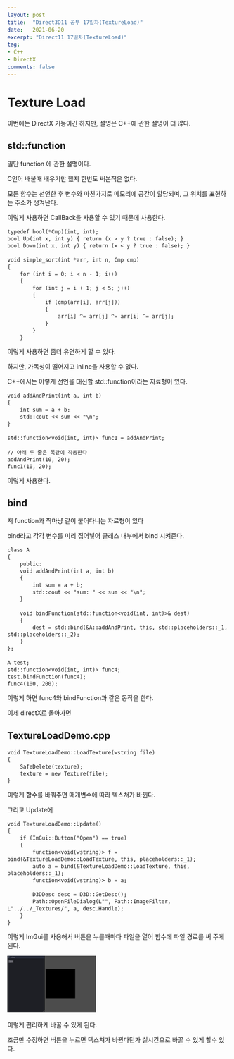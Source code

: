 ```yaml
---
layout: post
title:  "Direct3D11 공부 17일차(TextureLoad)"
date:   2021-06-20
excerpt: "Direct11 17일차(TextureLoad)"
tag:
- C++
- DirectX
comments: false
---
```


# Texture Load
이번에는 DirectX 기능이긴 하지만, 설명은 C++에 관한 설명이 더 많다.

## std::function
일단 function 에 관한 설명이다.

C언어 배울때 배우기만 했지 한번도 써본적은 없다.

모든 함수는 선언한 후 변수와 마친가지로 메모리에 공간이 할당되며, 그 위치를 표현하는 주소가 생겨난다.

이렇게 사용하면 CallBack을 사용할 수 있기 때문에 사용한다.

```
typedef bool(*Cmp)(int, int);
bool Up(int x, int y) { return (x > y ? true : false); }
bool Down(int x, int y) { return (x < y ? true : false); }

void simple_sort(int *arr, int n, Cmp cmp) 
{
    for (int i = 0; i < n - 1; i++)
	{
        for (int j = i + 1; j < 5; j++) 
		{
            if (cmp(arr[i], arr[j])) 
			{
                arr[i] ^= arr[j] ^= arr[i] ^= arr[j];
            }
        }
    }
```
이렇게 사용하면 좀더 유연하게 할 수 있다.

하지만, 가독성이 떨어지고 inline을 사용할 수 없다.

C++에서는 이렇게 선언을 대신할 std::function이라는 자료형이 있다.

```
void addAndPrint(int a, int b)
{
	int sum = a + b;
	std::cout << sum << "\n";
}

std::function<void(int, int)> func1 = addAndPrint;

// 아래 두 줄은 똑같이 작동한다
addAndPrint(10, 20);
func1(10, 20);
```
이렇게 사용한다.

## bind
저 function과 짝마냥 같이 붙어다니는 자료형이 있다

bind라고 각각 변수를 미리 집어넣어 클래스 내부에서 bind 시켜준다.

```
class A
{
    public:
    void addAndPrint(int a, int b)
    {
        int sum = a + b;
        std::cout << "sum: " << sum << "\n";
    }

    void bindFunction(std::function<void(int, int)>& dest)
    {
        dest = std::bind(&A::addAndPrint, this, std::placeholders::_1, std::placeholders::_2);
    }
};

A test;
std::function<void(int, int)> func4;
test.bindFunction(func4);
func4(100, 200);
```
이렇게 하면 func4와 bindFunction과 같은 동작을 한다.

이제 directX로 돌아가면

## TextureLoadDemo.cpp
```
void TextureLoadDemo::LoadTexture(wstring file)
{
	SafeDelete(texture);
	texture = new Texture(file);
}
```
이렇게 함수를 바꿔주면 매개변수에 따라 텍스쳐가 바뀐다.

그리고 Update에
```
void TextureLoadDemo::Update()
{
	if (ImGui::Button("Open") == true)
	{
		function<void(wstring)> f = bind(&TextureLoadDemo::LoadTexture, this, placeholders::_1);
		auto a = bind(&TextureLoadDemo::LoadTexture, this, placeholders::_1);
		function<void(wstring)> b = a;
		
		D3DDesc desc = D3D::GetDesc();
		Path::OpenFileDialog(L"", Path::ImageFilter, L"../../_Textures/", a, desc.Handle);
	}
}
```
이렇게 ImGui를 사용해서 버튼을 누를때마다 파일을 열어 함수에 파일 경로를 써 주게 된다.

<img src = "../assets/img/project/d3dx/day17/swap_texture.gif" width="40%">

이렇게 편리하게 바꿀 수 있게 된다.

조금만 수정하면 버튼을 누르면 텍스쳐가 바뀐다던가 실시간으로 바꿀 수 있게 할수 있다.